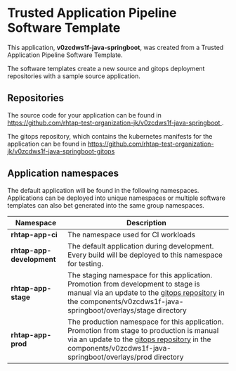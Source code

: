 # Trusted Application Pipeline Software Template

This application, **v0zcdws1f-java-springboot**, was created from a Trusted Application Pipeline Software Template.

The software templates create a new source and gitops deployment repositories with a sample source application. 

## Repositories

The source code for your application can be found in [https://github.com/rhtap-test-organization-jk/v0zcdws1f-java-springboot ](https://github.com/rhtap-test-organization-jk/v0zcdws1f-java-springboot ).
 
The gitops repository, which contains the kubernetes manifests for the application can be found in 
[https://github.com/rhtap-test-organization-jk/v0zcdws1f-java-springboot-gitops ](https://github.com/rhtap-test-organization-jk/v0zcdws1f-java-springboot-gitops ) 

## Application namespaces 

The default application will be found in the following namespaces. Applications can be deployed into unique namespaces or multiple software templates can also bet generated into the same group namespaces.  

|  Namespace   |  Description   |  
| -------- | -------- |
| **rhtap-app-ci** | The namespace used for CI workloads |
| **rhtap-app-development** | The default application during development. Every build will be deployed to this namespace for testing. |
| **rhtap-app-stage** | The staging namespace for this application. Promotion from development to stage is manual via an update to the [gitops repository](https://github.com/rhtap-test-organization-jk/v0zcdws1f-java-springboot-gitops ) in the components/v0zcdws1f-java-springboot/overlays/stage directory |
| **rhtap-app-prod** | The production namespace for this application. Promotion from stage to production is manual via an update to the [gitops repository](https://github.com/rhtap-test-organization-jk/v0zcdws1f-java-springboot-gitops ) in the components/v0zcdws1f-java-springboot/overlays/prod directory |